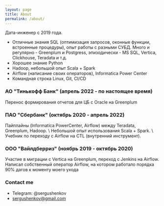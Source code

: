 ```yaml
---
layout: page
title: About
permalink: /about/
---
```


Дата-инженер с 2019 года. 

* Отличные знания SQL (оптимизация запросов, оконные функции, встроенные процедуры), опыт работы с разными СУБД. Много и регулярно - Greenplum и Postgress, эпизодически - MS SQL, Vertica, Clickhouse, Teradata и т.д.
* Хорошее знание Python
* Hadoop, небольшой опыт Scala + Spark
* Airflow (написание своих операторов), Informatica Power Center
* Командная строка Linux, Git, CI/CD

### АО "Тинькофф Банк" (апрель 2022 - по настоящее время)
Перенос формирования отчетов для ЦБ с Oracle на Greenplum

### ПАО "Сбербанк" (октябрь 2020 - апрель 2022)
Пайплайны (Informatica PowerCenter, Airflow) между Teradata, Greenplum, Hadoop. \ Небольшой опыт использования Scala + Spark. \ 
Учебник по переходу с Airflow на CTL (внутренний инструмент). 

### ООО "Вайлдберриз" (ноябрь 2019 - октябрь 2020)
Участие в миграции с Vertica на Greenplum, переход с Jenkins на Airflow. \
Написал собственный оператор Airflow, на котором работало порядка 90% дагов к моменту моего ухода

### Contact me

* Telegram: @sergushenkov
* [sergushenkov@gmail.com](mailto:sergushenkov@gmail.com)
